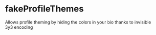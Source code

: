 # fakeProfileThemes

Allows profile theming by hiding the colors in your bio thanks to invisible 3y3 encoding